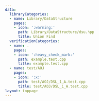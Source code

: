 ```yaml
---
data:
  libraryCategories:
  - name: Library/DataStructure
    pages:
    - icon: ':warning:'
      path: Library/DataStructure/dsu.hpp
      title: Union Find
  verificationCategories:
  - name: .
    pages:
    - icon: ':heavy_check_mark:'
      path: example.test.cpp
      title: example.test.cpp
  - name: test/AOJ
    pages:
    - icon: ':x:'
      path: test/AOJ/DSL_1_A.test.cpp
      title: test/AOJ/DSL_1_A.test.cpp
layout: toppage
---
```


